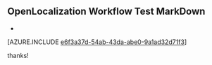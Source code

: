 ## OpenLocalization Workflow Test MarkDown
* 

[AZURE.INCLUDE [e6f3a37d-54ab-43da-abe0-9a1ad32d71f3](calleeMd1.md)]

 
thanks!